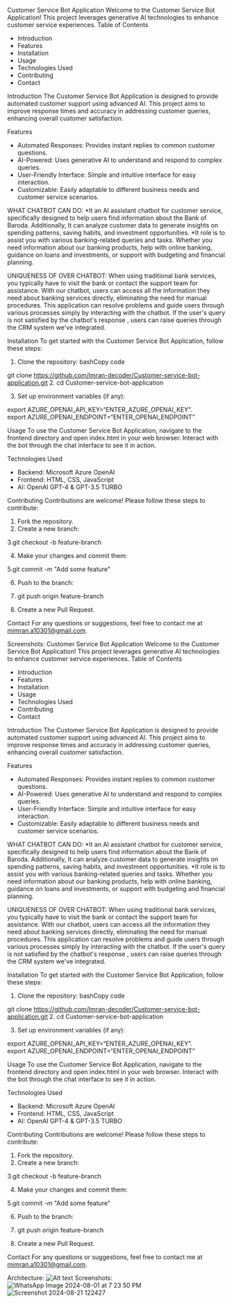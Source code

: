 Customer Service Bot Application
Welcome to the Customer Service Bot Application! This project leverages generative AI technologies to enhance customer service experiences.
Table of Contents
* Introduction
* Features
* Installation
* Usage
* Technologies Used
* Contributing
* Contact

Introduction
The Customer Service Bot Application is designed to provide automated customer support using advanced AI. This project aims to improve response times and accuracy in addressing customer queries, enhancing overall customer satisfaction.

Features
* Automated Responses: Provides instant replies to common customer questions.
* AI-Powered: Uses generative AI to understand and respond to complex queries.
* User-Friendly Interface: Simple and intuitive interface for easy interaction.
* Customizable: Easily adaptable to different business needs and customer service scenarios.

WHAT CHATBOT CAN DO:
*It an AI assistant chatbot for customer service, specifically designed to help users find information about the Bank of Baroda. Additionally, It can analyze customer data to generate insights on spending patterns, saving habits, and investment opportunities.
*It role is to assist you with various banking-related queries and tasks. Whether you need information about our banking products, help with online banking, guidance on loans and investments, or support with budgeting and financial planning.

UNIQUENESS OF OVER CHATBOT:
When using traditional bank services, you typically have to visit the bank or contact the support team for assistance. With our chatbot, users can access all the information they need about banking services directly, eliminating the need for manual procedures. This application can resolve problems and guide users through various processes simply by interacting with the chatbot. If the user's query is not satisfied by the chatbot's response , users can raise queries through the CRM system we've integrated.

Installation
To get started with the Customer Service Bot Application, follow these steps:
1. Clone the repository:
bashCopy code

git clone https://github.com/Imran-decoder/Customer-service-bot-application.git
2. cd Customer-service-bot-application

3. Set up environment variables (if any):


export AZURE_OPENAI_API_KEY=“ENTER_AZURE_OPENAI_KEY”.                                                                                                                     
export AZURE_OPENAI_ENDPOINT=“ENTER_OPENAI_ENDPOINT” 


Usage
To use the Customer Service Bot Application, navigate to the frontend directory and open index.html in your web browser. Interact with the bot through the chat interface to see it in action.

Technologies Used
* Backend: Microsoft Azure OpenAI
* Frontend: HTML, CSS, JavaScript
* AI: OpenAI GPT-4 & GPT-3.5 TURBO

Contributing
Contributions are welcome! Please follow these steps to contribute:
1. Fork the repository.
2. Create a new branch:

3.git checkout -b feature-branch

4. Make your changes and commit them:

5.git commit -m "Add some feature" 


6. Push to the branch:

7. git push origin feature-branch

8. Create a new Pull Request.

Contact
For any questions or suggestions, feel free to contact me at mimran.a10301@gmail.com.

Screenshots:
Customer Service Bot Application
Welcome to the Customer Service Bot Application! This project leverages generative AI technologies to enhance customer service experiences.
Table of Contents
* Introduction
* Features
* Installation
* Usage
* Technologies Used
* Contributing
* Contact

Introduction
The Customer Service Bot Application is designed to provide automated customer support using advanced AI. This project aims to improve response times and accuracy in addressing customer queries, enhancing overall customer satisfaction.

Features
* Automated Responses: Provides instant replies to common customer questions.
* AI-Powered: Uses generative AI to understand and respond to complex queries.
* User-Friendly Interface: Simple and intuitive interface for easy interaction.
* Customizable: Easily adaptable to different business needs and customer service scenarios.

WHAT CHATBOT CAN DO:
*It an AI assistant chatbot for customer service, specifically designed to help users find information about the Bank of Baroda. Additionally, It can analyze customer data to generate insights on spending patterns, saving habits, and investment opportunities.
*It role is to assist you with various banking-related queries and tasks. Whether you need information about our banking products, help with online banking, guidance on loans and investments, or support with budgeting and financial planning.

UNIQUENESS OF OVER CHATBOT:
When using traditional bank services, you typically have to visit the bank or contact the support team for assistance. With our chatbot, users can access all the information they need about banking services directly, eliminating the need for manual procedures. This application can resolve problems and guide users through various processes simply by interacting with the chatbot. If the user's query is not satisfied by the chatbot's response , users can raise queries through the CRM system we've integrated.

Installation
To get started with the Customer Service Bot Application, follow these steps:
1. Clone the repository:
bashCopy code

git clone https://github.com/Imran-decoder/Customer-service-bot-application.git
2. cd Customer-service-bot-application

3. Set up environment variables (if any):


export AZURE_OPENAI_API_KEY=“ENTER_AZURE_OPENAI_KEY”.                                                                                                                     
export AZURE_OPENAI_ENDPOINT=“ENTER_OPENAI_ENDPOINT” 


Usage
To use the Customer Service Bot Application, navigate to the frontend directory and open index.html in your web browser. Interact with the bot through the chat interface to see it in action.

Technologies Used
* Backend: Microsoft Azure OpenAI
* Frontend: HTML, CSS, JavaScript
* AI: OpenAI GPT-4 & GPT-3.5 TURBO

Contributing
Contributions are welcome! Please follow these steps to contribute:
1. Fork the repository.
2. Create a new branch:

3.git checkout -b feature-branch

4. Make your changes and commit them:

5.git commit -m "Add some feature" 


6. Push to the branch:

7. git push origin feature-branch

8. Create a new Pull Request.

Contact
For any questions or suggestions, feel free to contact me at mimran.a10301@gmail.com.

Architecture:
![Alt text](https://learn.microsoft.com/en-us/azure/search/media/retrieval-augmented-generation-overview/architecture-diagram.png#lightbox)
Screenshots:
![WhatsApp Image 2024-08-01 at 7 23 50 PM](https://github.com/user-attachments/assets/129777ab-115c-441c-bdbb-679c537775ae)
![Screenshot 2024-08-21 122427](https://github.com/user-attachments/assets/12def845-31d9-4869-b3e4-3ba521947ae5)


